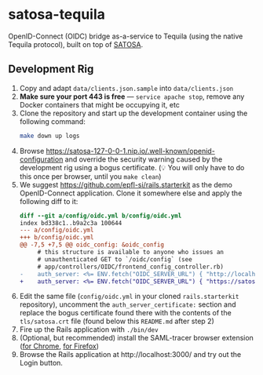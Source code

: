 # satosa-tequila

OpenID-Connect (OIDC) bridge as-a-service to Tequila (using the native Tequila protocol), built on top of [SATOSA](https://github.com/IdentityPython/SATOSA/).

## Development Rig

1. Copy and adapt `data/clients.json.sample` into `data/clients.json`
2. **Make sure your port 443 is free** — `service apache stop`, remove any Docker containers that might be occupying it, etc
3. Clone the repository and start up the development container using the following command:
   ```bash
   make down up logs
   ```
4. Browse https://satosa-127-0-0-1.nip.io/.well-known/openid-configuration and override the security warning caused by the development rig using a bogus certificate. (💡 You will only have to do this once per browser, until you `make clean`)
5. We suggest https://github.com/epfl-si/rails.starterkit as the demo OpenID-Connect application. Clone it somewhere else and apply the following diff to it:
   ```diff
   diff --git a/config/oidc.yml b/config/oidc.yml
   index bd338c1..b9a2c3a 100644
   --- a/config/oidc.yml
   +++ b/config/oidc.yml
   @@ -7,5 +7,5 @@ oidc_config: &oidc_config
        # this structure is available to anyone who issues an
        # unauthenticated GET to `/oidc/config` (see
        # app/controllers/OIDC/frontend_config_controller.rb)
   -    auth_server: <%= ENV.fetch("OIDC_SERVER_URL") { "http://localhost:8080/realms/rails/" } %>
   +    auth_server: <%= ENV.fetch("OIDC_SERVER_URL") { "https://satosa-127-0-0-1.nip.io/" } %>
   ```
6. Edit the same file (`config/oidc.yml` in your cloned `rails.starterkit` repository), uncomment the `auth_server_certificate:` section and replace the bogus certificate found there with the contents of the `tls/satosa.crt` file (found below this `README.md` after step 2)
7. Fire up the Rails application with `./bin/dev`
8. (Optional, but recommended) install the SAML-tracer browser extension ([for Chrome](https://chrome.google.com/webstore/detail/saml-tracer/mpdajninpobndbfcldcmbpnnbhibjmch), [for Firefox](https://addons.mozilla.org/fr/firefox/addon/saml-tracer/))
9. Browse the Rails application at http://localhost:3000/ and try out the Login button.
